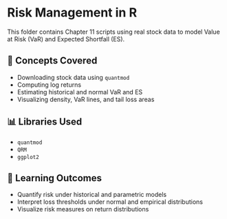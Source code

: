 # Risk Management in R

This folder contains Chapter 11 scripts using real stock data to model Value at Risk (VaR) and Expected Shortfall (ES).

## 📁 Concepts Covered

- Downloading stock data using `quantmod`
- Computing log returns
- Estimating historical and normal VaR and ES
- Visualizing density, VaR lines, and tail loss areas

## 📊 Libraries Used

- `quantmod`
- `QRM`
- `ggplot2`

## 🧠 Learning Outcomes

- Quantify risk under historical and parametric models
- Interpret loss thresholds under normal and empirical distributions
- Visualize risk measures on return distributions
